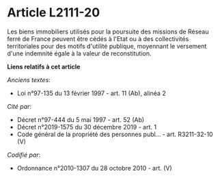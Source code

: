 # Article L2111-20

Les biens immobiliers utilisés pour la poursuite des missions de Réseau ferré de France peuvent être cédés à l'Etat ou à des
collectivités territoriales pour des motifs d'utilité publique, moyennant le versement d'une indemnité égale à la valeur de
reconstitution.

**Liens relatifs à cet article**

_Anciens textes_:

  - Loi n°97-135 du 13 février 1997 - art. 11 (Ab), alinéa 2

_Cité par_:

  - Décret n°97-444 du 5 mai 1997 - art. 52 (Ab)
  - Décret n°2019-1575 du 30 décembre 2019 - art. 1
  - Code général de la propriété des personnes publ... - art. R3211-32-10 (V)

_Codifié par_:

  - Ordonnance n°2010-1307 du 28 octobre 2010 - art. (V)
